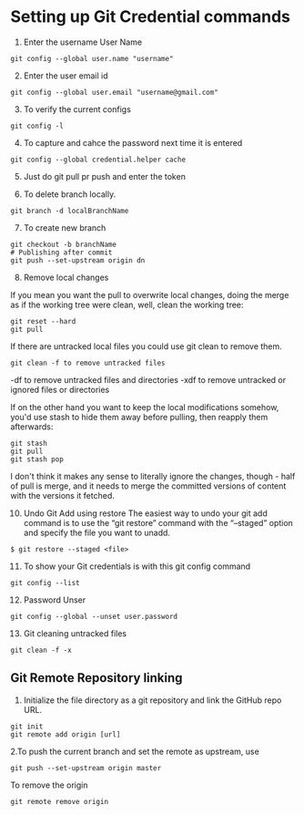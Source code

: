 # Setting up Git Credential commands

1. Enter the username User Name
```
git config --global user.name "username"
```

2. Enter the user email id
```
git config --global user.email "username@gmail.com"
```
3. To verify the current configs
```
git config -l
```
4. To capture and cahce the password next time it is entered

```
git config --global credential.helper cache
```
5. Just do git pull pr push  and enter the token

6. To delete branch locally.
```
git branch -d localBranchName
```

7. To create new branch 
```
git checkout -b branchName
# Publishing after commit
git push --set-upstream origin dn
```

8. Remove local changes

If you mean you want the pull to overwrite local changes, doing the merge as if the working tree were clean, well, clean the working tree:

```
git reset --hard
git pull
```
If there are untracked local files you could use git clean to remove them.
```
git clean -f to remove untracked files
```
-df to remove untracked files and directories
-xdf to remove untracked or ignored files or directories

If on the other hand you want to keep the local modifications somehow, you'd use stash to hide them away before pulling, then reapply them afterwards:
```
git stash
git pull
git stash pop
```
I don't think it makes any sense to literally ignore the changes, though - half of pull is merge, and it needs to merge the committed versions of content with the versions it fetched.

10. Undo Git Add using restore
The easiest way to undo your git add command is to use the “git restore” command with the “–staged” option and specify the file you want to unadd.
```
$ git restore --staged <file>
```
11. To show your Git credentials is with this git config command

```
git config --list
```
12. Password Unser
```
git config --global --unset user.password
```
13. Git cleaning untracked files
```
git clean -f -x
```

## Git Remote Repository linking

1. Initialize the file directory as a git repository and link the GitHub repo URL.
```
git init
git remote add origin [url]

```

2.To push the current branch and set the remote as upstream, use
```
git push --set-upstream origin master
```
To remove the origin
```
git remote remove origin
```
